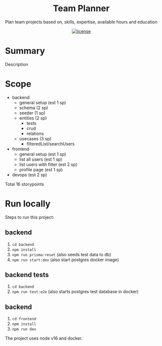 <h1 align="center">Team Planner</h1>

<div align="center">

Plan team projects based on, skills, expertise, available hours and education

[![license](https://img.shields.io/badge/license-MIT-blue.svg)](https://github.com/captain-fatbeard/team-planner/blob/main/LICENSE)

</div>

# Summary

Description

# Scope

-   backend
    -   general setup (est 1 sp)
    -   schema (2 sp)
    -   seeder (1 sp)
    -   entities (2 sp)
        -   tests
        -   crud
        -   relations
    -   usecases (3 sp)
        -   filteredList/searchUsers
-   frontend
    -   general setup (est 1 sp)
    -   list all users (est 1 sp)
    -   list users with filter (est 2 sp)
    -   profile page (est 1 sp)
-   devops (est 2 sp)

Total 16 storypoints

# Run locally

Steps to run this project:

## backend

1. `cd backend`
2. `npm install`
2. `npm run prisma:reset` (also seeds test data to db)
3. `npm run start:dev` (also start postgres docker image)

## backend tests

1. `cd backend`
2. `npm run test:e2e` (also starts postgres test database in docker)

## backend

1. `cd frontend`
2. `npm install`
2. `npm run dev`

The project uses node v16 and docker.
